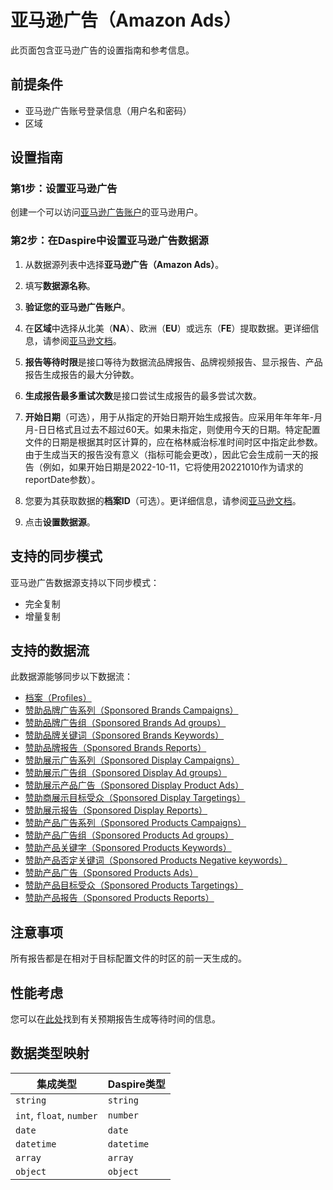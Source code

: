 # 亚马逊广告（Amazon Ads）

此页面包含亚马逊广告的设置指南和参考信息。

## 前提条件

* 亚马逊广告账号登录信息（用户名和密码）
* 区域

## 设置指南

### 第1步：设置亚马逊广告

创建一个可以访问[亚马逊广告账户](https://advertising.amazon.com/)的亚马逊用户。

### 第2步：在Daspire中设置亚马逊广告数据源

1. 从数据源列表中选择**亚马逊广告（Amazon Ads）**。

2. 填写**数据源名称**。

3. **验证您的亚马逊广告账户**。

4. 在**区域**中选择从北美（**NA**）、欧洲（**EU**）或远东（**FE**）提取数据。更详细信息，请参阅[亚马逊文档](https://advertising.amazon.com/API/docs/en-us/info/api-overview#api-endpoints)。

5. **报告等待时限**是接口等待为数据流品牌报告、品牌视频报告、显示报告、产品报告生成报告的最大分钟数。

6. **生成报告最多重试次数**是接口尝试生成报告的最多尝试次数。

7. **开始日期**（可选），用于从指定的开始日期开始生成报告。应采用年年年年-月月-日日格式且过去不超过60天。如果未指定，则使用今天的日期。特定配置文件的日期是根据其时区计算的，应在格林威治标准时间时区中指定此参数。由于生成当天的报告没有意义（指标可能会更改），因此它会生成前一天的报告（例如，如果开始日期是2022-10-11，它将使用20221010作为请求的reportDate参数）。

8. 您要为其获取数据的**档案ID**（可选）。更详细信息，请参阅[亚马逊文档](https://advertising.amazon.com/API/docs/en-us/concepts/authorization/profiles)。

9. 点击**设置数据源**。

## 支持的同步模式

亚马逊广告数据源支持以下同步模式：

* 完全复制
* 增量复制

## 支持的数据流

此数据源能够同步以下数据流：

* [档案（Profiles）](https://advertising.amazon.com/API/docs/en-us/reference/2/profiles#/Profiles)
* [赞助品牌广告系列（Sponsored Brands Campaigns）](https://advertising.amazon.com/API/docs/en-us/sponsored-brands/3-0/openapi#/Campaigns)
* [赞助品牌广告组（Sponsored Brands Ad groups）](https://advertising.amazon.com/API/docs/en-us/sponsored-brands/3-0/openapi#/Ad%20groups)
* [赞助品牌关键词（Sponsored Brands Keywords）](https://advertising.amazon.com/API/docs/en-us/sponsored-brands/3-0/openapi#/Keywords)
* [赞助品牌报告（Sponsored Brands Reports）](https://advertising.amazon.com/API/docs/en-us/reference/sponsored-brands/2/reports)
* [赞助展示广告系列（Sponsored Display Campaigns）](https://advertising.amazon.com/API/docs/en-us/sponsored-display/3-0/openapi#/Campaigns)
* [赞助展示广告组（Sponsored Display Ad groups）](https://advertising.amazon.com/API/docs/en-us/sponsored-display/3-0/openapi#/Ad%20groups)
* [赞助展示产品广告（Sponsored Display Product Ads）](https://advertising.amazon.com/API/docs/en-us/sponsored-display/3-0/openapi#/Product%20ads)
* [赞助商展示目标受众（Sponsored Display Targetings）](https://advertising.amazon.com/API/docs/en-us/sponsored-display/3-0/openapi#/Targeting)
* [赞助展示报告（Sponsored Display Reports）](https://advertising.amazon.com/API/docs/en-us/sponsored-display/3-0/openapi#/Reports)
* [赞助产品广告系列（Sponsored Products Campaigns）](https://advertising.amazon.com/API/docs/en-us/sponsored-products/2-0/openapi#/Campaigns)
* [赞助产品广告组（Sponsored Products Ad groups）](https://advertising.amazon.com/API/docs/en-us/sponsored-products/2-0/openapi#/Ad%20groups)
* [赞助产品关键字（Sponsored Products Keywords）](https://advertising.amazon.com/API/docs/en-us/sponsored-products/2-0/openapi#/Keywords)
* [赞助产品否定关键词（Sponsored Products Negative keywords）](https://advertising.amazon.com/API/docs/en-us/sponsored-products/2-0/openapi#/Negative%20keywords)
* [赞助产品广告（Sponsored Products Ads）](https://advertising.amazon.com/API/docs/en-us/sponsored-products/2-0/openapi#/Product%20ads)
* [赞助产品目标受众（Sponsored Products Targetings）](https://advertising.amazon.com/API/docs/en-us/sponsored-products/2-0/openapi#/Product%20targeting)
* [赞助产品报告（Sponsored Products Reports）](https://advertising.amazon.com/API/docs/en-us/sponsored-products/2-0/openapi#/Reports)

## 注意事项

所有报告都是在相对于目标配置文件的时区的前一天生成的。

## 性能考虑

您可以在[此处](https://advertising.amazon.com/API/docs/en-us/get-started/developer-notes)找到有关预期报告生成等待时间的信息。

## 数据类型映射

| 集成类型 | Daspire类型 |
| --- | --- |
| `string` | `string` |
| `int`, `float`, `number` | `number` |
| `date` | `date` |
| `datetime` | `datetime` |
| `array` | `array` |
| `object` | `object` |
